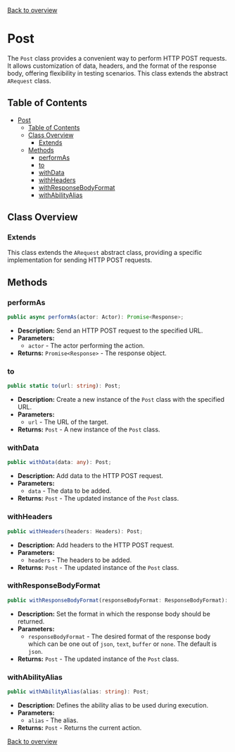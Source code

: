 [Back to overview](../../screenplay_elements.md)

# Post

The `Post` class provides a convenient way to perform HTTP POST requests. It allows customization of data, headers, and the format of the response body, offering flexibility in testing scenarios. This class extends the abstract `ARequest` class.

## Table of Contents

- [Post](#post)
  - [Table of Contents](#table-of-contents)
  - [Class Overview](#class-overview)
    - [Extends](#extends)
  - [Methods](#methods)
    - [performAs](#performas)
    - [to](#to)
    - [withData](#withdata)
    - [withHeaders](#withheaders)
    - [withResponseBodyFormat](#withresponsebodyformat)
    - [withAbilityAlias](#withabilityalias)

## Class Overview

### Extends

This class extends the `ARequest` abstract class, providing a specific implementation for sending HTTP POST requests.

## Methods

### performAs

```typescript
public async performAs(actor: Actor): Promise<Response>;
```

- **Description:** Send an HTTP POST request to the specified URL.
- **Parameters:**
  - `actor` - The actor performing the action.
- **Returns:** `Promise<Response>` - The response object.

### to

```typescript
public static to(url: string): Post;
```

- **Description:** Create a new instance of the `Post` class with the specified URL.
- **Parameters:**
  - `url` - The URL of the target.
- **Returns:** `Post` - A new instance of the `Post` class.

### withData

```typescript
public withData(data: any): Post;
```

- **Description:** Add data to the HTTP POST request.
- **Parameters:**
  - `data` - The data to be added.
- **Returns:** `Post` - The updated instance of the `Post` class.

### withHeaders

```typescript
public withHeaders(headers: Headers): Post;
```

- **Description:** Add headers to the HTTP POST request.
- **Parameters:**
  - `headers` - The headers to be added.
- **Returns:** `Post` - The updated instance of the `Post` class.

### withResponseBodyFormat

```typescript
public withResponseBodyFormat(responseBodyFormat: ResponseBodyFormat): Post;
```

- **Description:** Set the format in which the response body should be returned.
- **Parameters:**
  - `responseBodyFormat` - The desired format of the response body which can be one out of `json`, `text`, `buffer` or `none`. The default is `json`.
- **Returns:** `Post` - The updated instance of the `Post` class.

### withAbilityAlias

```typescript
public withAbilityAlias(alias: string): Post;
```

- **Description:** Defines the ability alias to be used during execution.
- **Parameters:**
  - `alias` - The alias.
- **Returns:** `Post` - Returns the current action.

[Back to overview](../../screenplay_elements.md)